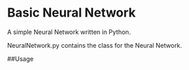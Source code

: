 # Basic Neural Network

A simple Neural Network written in Python.

NeuralNetwork.py contains the class for the Neural Network.

##Usage
